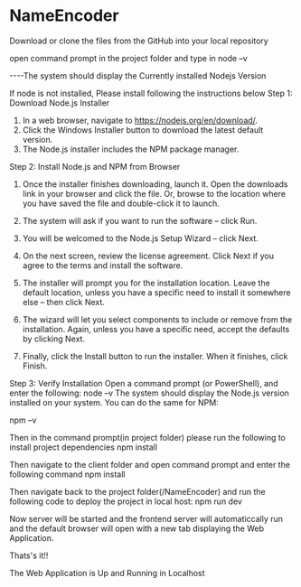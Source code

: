 # NameEncoder

Download or clone the files from the GitHub into your local repository

open command prompt in the project folder and type in 
node –v

----The system should display the Currently installed Nodejs Version

If node is not installed, Please install following the instructions below
Step 1: Download Node.js Installer
1. In a web browser, navigate to https://nodejs.org/en/download/. 
2. Click the Windows Installer button to download the latest default version. 
3. The Node.js installer includes the NPM package manager.

Step 2: Install Node.js and NPM from Browser
1. Once the installer finishes downloading, launch it. Open the downloads link in your browser and click the file. Or, browse to the location where you have saved the file and double-click it to launch.

2. The system will ask if you want to run the software – click Run.

3. You will be welcomed to the Node.js Setup Wizard – click Next.

4. On the next screen, review the license agreement. Click Next if you agree to the terms and install the software.

5. The installer will prompt you for the installation location. Leave the default location, unless you have a specific need to install it somewhere else – then click Next.

6. The wizard will let you select components to include or remove from the installation. Again, unless you have a specific need, accept the defaults by clicking Next.

7. Finally, click the Install button to run the installer. When it finishes, click Finish.

Step 3: Verify Installation
Open a command prompt (or PowerShell), and enter the following:
node –v
The system should display the Node.js version installed on your system. You can do the same for NPM:

npm –v


Then in the command prompt(in project folder) please run the following to install project dependencies
npm install

Then navigate to the client folder and open command prompt and enter the following command
npm install

Then navigate back to the project folder(/NameEncoder) and run the following code to deploy the project in local host:
npm run dev

Now server will be started and the frontend server will automaticcally run and the default browser will open with a new tab displaying the Web Application.

Thats's it!!

The Web Application is Up and Running in Localhost
